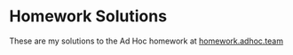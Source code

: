 # Homework Solutions

These are my solutions to the Ad Hoc homework at [homework.adhoc.team](https://homework.adhoc.team/)
